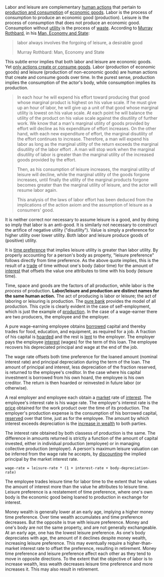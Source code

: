 Labor and leisure are complementary [human actions](https://en.wikipedia.org/wiki/Action_axiom) that pertain to [production and consumption](Production-and-Consumption) of [economic goods](https://en.m.wikipedia.org/wiki/Goods_and_services). Labor is the process of consumption to produce an economic good (production). Leisure is the process of consumption that does not produce an economic good. Consumption without [utility](Glossary#utility) is the process of [waste](https://en.wikipedia.org/wiki/Waste).
According to [Murray Rothbard](https://en.wikipedia.org/wiki/Murray_Rothbard), in his [Man, Economy and State](https://mises.org/library/man-economy-and-state-power-and-market/html/p/926):

> labor always involves the forgoing of leisure, a desirable good
>
> Murray Rothbard: Man, Economy and State 

This subtle error implies that both labor and leisure are economic goods. Yet [only actions create or consume goods](https://github.com/libbitcoin/libbitcoin-system/wiki/Expression-Principle). Labor (production of economic goods) and leisure (production of non-economic goods) are human actions that create and consume goods over time. In the purest sense, production implies the consumption of the actor's body, while consumption implies its production.

> In each hour he will expend his effort toward producing that good whose marginal product is highest on his value scale. If he must give up an hour of labor, he will give up a unit of that good whose marginal utility is lowest on his value scale. At each point he will balance the utility of the product on his value scale against the disutility of further work. We know that a man's marginal utility of goods provided by effort will decline as his expenditure of effort increases. On the other hand, with each new expenditure of effort, the marginal disutility of the effort continues to increase. Therefore, a man will expend his labor as long as the marginal utility of the return exceeds the marginal disutility of the labor effort . A man will stop work when the marginal disutility of labor is greater than the marginal utility of the increased goods provided by the effort.
>
> Then, as his consumption of leisure increases, the marginal utility of leisure will decline, while the marginal utility of the goods forgone increases, until finally the utility of the marginal products forgone becomes greater than the marginal utility of leisure, and the actor will resume labor again.
>
> This analysis of the laws of labor effort has been deduced from the implications of the action axiom and the assumption of leisure as a consumers' good.

It is neither correct nor necessary to assume leisure is a good, and by doing so imply that labor is an anti-good. It is similarly not necessary to construct the artifice of negative utility ("disutility"). Value is simply a preference for higher utility over lower utility. Both labor and leisure produce goods of (positive) utility.

It is [time preference](Time-Preference-Fallacy) that implies leisure utility is greater than labor utility. By properly accounting for a person's body as property, "leisure preference" follows directly from time preference. As the above quote implies, this is the result of a [trade](Glossary#trade) of time without one's body (labor time) for the amount of [interest](Glossary#interest) that offsets the value one attributes to time with his body (leisure time).

Time, space and goods are the factors of all production, while labor is the *process* of production. **Labor/leisure and production are distinct names for the same human action.** The act of producing is labor or leisure; the act of laboring or leisuring is production. The [pure bank](Pure-Bank) provides the model of all production. This cycle is clearly evident in the case of self-employment, which is just the example of [production](Production-and-Consumption). In the case of a wage-earner there are two producers, the employee and the employer.

A pure wage-earning employee obtains [borrowed](Glossary#borrow) capital and thereby trades for food, education, and equipment, as required for a job. A fraction of his capital is [hoarded](Glossary#hoard) and the rest is [lent](Glossary#lend) to the employer. The employer pays the employee [interest](Glossary#interest) (wages) for the term of this loan. The employee recovers his depreciated principal and wage at the end of the job.

The wage rate offsets both time preference for the loaned amount (nominal interest rate) and principal depreciation during the term of the loan. The amount of principal and interest, less depreciation of the fraction reserved, is returned to the employee's creditor. In the case where his capital investment is borrowed from his own hoard, the employee is his own creditor. The return is then hoarded or reinvested in future labor (or otherwise).

A real employer and employee each obtain a [market](Glossary#market) rate of [interest](Glossary#interest). The employee's interest rate is his wage rate. The employer's interest rate is the [price](Glossary#price) obtained for the work product over the time of its production. The employer's production expense is the consumption of his borrowed capital, [reserved](Reservation-Principle) over that time, just as for the employee. The amount by which interest exceeds depreciation is the [increase in wealth](Depreciation-Principle) to both parties.

The interest rate obtained by both classess of production is the same. The difference in amounts returned is strictly a function of the amount of capital invested, either in individual production (employee) or in managing collective production (employer). A person's maximum leisure valuation can be inferred from the wage rate he accepts, by [discounting](https://en.m.wikipedia.org/wiki/Present_value) the implied principal by the market interest rate.
```
wage-rate = leisure-rate * (1 + interest-rate + body-depreciation-rate)
```
The employee trades leisure time for labor time to the extent that he values the amount of interest more than the value he attributes to leisure time. Leisure preference is a restatement of time preference, where one's own body is the economic good being loaned to production in exchange for interest.

Money wealth is generally lower at an early age, implying a higher money time preference. Over time wealth accumulates and time preference decreases. But the opposite is true with leisure preference. Money and one's body are not the same property, and are not generally exchangeable. At an early age, one has the lowest leisure preference. As one's body depreciates with age, the amount of it declines despite money wealth, increasing leisure preference. This may eventually require a higher-than-market interest rate to offset the preference, resulting in retirement. Money time preference and leisure preference affect each other as they tend to move in opposite directions. To the extent that the objective of labor is to increase wealth, less wealth decreases leisure time preference and more increases it. This may also result in retirement.
